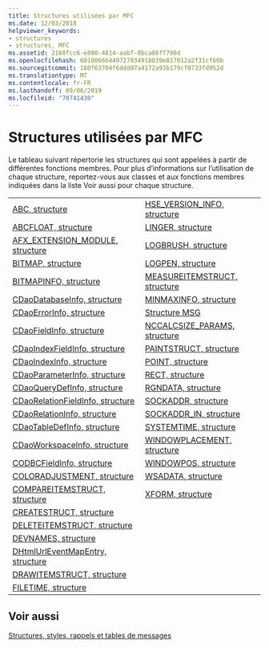 ```yaml
---
title: Structures utilisées par MFC
ms.date: 12/03/2018
helpviewer_keywords:
- structures
- structures, MFC
ms.assetid: 2168fcc6-e800-4814-aabf-0bca86ff790d
ms.openlocfilehash: 6010066b449727034918039e817012a2f31cf60b
ms.sourcegitcommit: 180f63704f6ddd07a4172a93b179cf0733fd952d
ms.translationtype: MT
ms.contentlocale: fr-FR
ms.lasthandoff: 09/06/2019
ms.locfileid: "70741430"
---
```

# <a name="structures-used-by-mfc"></a>Structures utilisées par MFC

Le tableau suivant répertorie les structures qui sont appelées à partir de différentes fonctions membres. Pour plus d’informations sur l’utilisation de chaque structure, reportez-vous aux classes et aux fonctions membres indiquées dans la liste Voir aussi pour chaque structure.

|||
|-|-|
|[ABC, structure](/windows/win32/api/wingdi/ns-wingdi-abc)|[HSE_VERSION_INFO, structure](../../mfc/reference/hse-version-info-structure.md)|
|[ABCFLOAT, structure](/windows/win32/api/wingdi/ns-wingdi-abcfloat)|[LINGER, structure](/windows/win32/api/winsock/ns-winsock-linger)|
|[AFX_EXTENSION_MODULE, structure](../../mfc/reference/afx-extension-module-structure.md)|[LOGBRUSH, structure](/windows/win32/api/wingdi/ns-wingdi-logbrush)|
|[BITMAP, structure](/windows/win32/api/wingdi/ns-wingdi-bitmap)|[LOGPEN, structure](/windows/win32/api/Wingdi/ns-wingdi-logpen)|
|[BITMAPINFO, structure](/windows/win32/api/wingdi/ns-wingdi-bitmapinfo)|[MEASUREITEMSTRUCT, structure](/windows/win32/api/winuser/ns-winuser-measureitemstruct)|
|[CDaoDatabaseInfo, structure](../../mfc/reference/cdaodatabaseinfo-structure.md)|[MINMAXINFO, structure](/windows/win32/api/winuser/ns-winuser-minmaxinfo)|
|[CDaoErrorInfo, structure](../../mfc/reference/cdaoerrorinfo-structure.md)|[Structure MSG](/windows/win32/api/winuser/ns-winuser-msg)|
|[CDaoFieldInfo, structure](../../mfc/reference/cdaofieldinfo-structure.md)|[NCCALCSIZE_PARAMS, structure](/windows/win32/api/winuser/ns-winuser-nccalcsize_params)|
|[CDaoIndexFieldInfo, structure](../../mfc/reference/cdaoindexfieldinfo-structure.md)|[PAINTSTRUCT, structure](/windows/win32/api/winuser/ns-winuser-paintstruct)|
|[CDaoIndexInfo, structure](../../mfc/reference/cdaoindexinfo-structure.md)|[POINT, structure](/windows/win32/api/windef/ns-windef-point)|
|[CDaoParameterInfo, structure](../../mfc/reference/cdaoparameterinfo-structure.md)|[RECT, structure](/windows/win32/api/windef/ns-windef-rect)|
|[CDaoQueryDefInfo, structure](../../mfc/reference/cdaoquerydefinfo-structure.md)|[RGNDATA, structure](/windows/win32/api/wingdi/ns-wingdi-rgndata)|
|[CDaoRelationFieldInfo, structure](../../mfc/reference/cdaorelationfieldinfo-structure.md)|[SOCKADDR, structure](/windows/win32/winsock/sockaddr-2)|
|[CDaoRelationInfo, structure](../../mfc/reference/cdaorelationinfo-structure.md)|[SOCKADDR_IN, structure](/windows/win32/winsock/sockaddr-2)|
|[CDaoTableDefInfo, structure](../../mfc/reference/cdaotabledefinfo-structure.md)|[SYSTEMTIME, structure](/windows/win32/api/minwinbase/ns-minwinbase-systemtime)
|[CDaoWorkspaceInfo, structure](../../mfc/reference/cdaoworkspaceinfo-structure.md)|[WINDOWPLACEMENT, structure](/windows/win32/api/winuser/ns-winuser-windowplacement)|
|[CODBCFieldInfo, structure](../../mfc/reference/codbcfieldinfo-structure.md)|[WINDOWPOS, structure](/windows/win32/api/winuser/ns-winuser-windowpos)
|[COLORADJUSTMENT, structure](/windows/win32/api/wingdi/ns-wingdi-coloradjustment)|[WSADATA, structure](/windows/win32/api/winsock2/ns-winsock2-wsadata)|
|[COMPAREITEMSTRUCT, structure](/windows/win32/api/winuser/ns-winuser-compareitemstruct)|[XFORM, structure](/windows/win32/api/wingdi/ns-wingdi-xform)|
|[CREATESTRUCT, structure](/windows/win32/api/winuser/ns-winuser-createstructw)||
|[DELETEITEMSTRUCT, structure](/windows/win32/api/winuser/ns-winuser-deleteitemstruct)||
|[DEVNAMES, structure](/windows/win32/api/commdlg/ns-commdlg-devnames)||
|[DHtmlUrlEventMapEntry, structure](../../mfc/reference/dhtmlurleventmapentry-structure.md)||
|[DRAWITEMSTRUCT, structure](/windows/win32/api/winuser/ns-winuser-drawitemstruct)||
|[FILETIME, structure](/windows/win32/api/minwinbase/ns-minwinbase-filetime)||

## <a name="see-also"></a>Voir aussi

[Structures, styles, rappels et tables de messages](../../mfc/reference/structures-styles-callbacks-and-message-maps.md)
